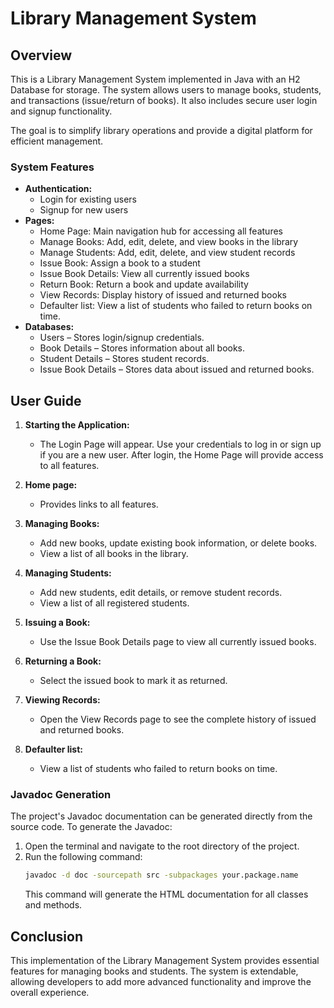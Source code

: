 # Library Management System

## Overview
This is a Library Management System implemented in Java with an H2 Database for storage. The system allows users to manage books, students, and transactions (issue/return of books). It also includes secure user login and signup functionality.

The goal is to simplify library operations and provide a digital platform for efficient management.

### System Features
- **Authentication:**
  - Login for existing users
  - Signup for new users
- **Pages:** 
    - Home Page: Main navigation hub for accessing all features
    - Manage Books: Add, edit, delete, and view books in the library
    - Manage Students: Add, edit, delete, and view student records
    - Issue Book: Assign a book to a student
    - Issue Book Details: View all currently issued books
    - Return Book: Return a book and update availability
    - View Records: Display history of issued and returned books
    - Defaulter list: View a list of students who failed to return books on time.
- **Databases:**
    - Users – Stores login/signup credentials.
    - Book Details – Stores information about all books.
    - Student Details – Stores student records.
    - Issue Book Details – Stores data about issued and returned books.

## User Guide
1. **Starting the Application:**
   - The Login Page will appear. Use your credentials to log in or sign up if you are a new user. After login, the Home Page will provide access to all features.
   
2. **Home page:**
   - Provides links to all features.

3. **Managing Books:**
   - Add new books, update existing book information, or delete books.
   - View a list of all books in the library.

4. **Managing Students:**
   - Add new students, edit details, or remove student records.
   - View a list of all registered students.

5. **Issuing a Book:**
   - Use the Issue Book Details page to view all currently issued books.

6. **Returning a Book:**
    - Select the issued book to mark it as returned.

7. **Viewing Records:**
    - Open the View Records page to see the complete history of issued and returned books.

8. **Defaulter list:**
    - View a list of students who failed to return books on time.


### Javadoc Generation
The project's Javadoc documentation can be generated directly from the source code. To generate the Javadoc:
1. Open the terminal and navigate to the root directory of the project.
2. Run the following command:
   ```bash
   javadoc -d doc -sourcepath src -subpackages your.package.name
   ```
   This command will generate the HTML documentation for all classes and methods.

## Conclusion
This implementation of the Library Management System provides essential features for managing books and students. The system is extendable, allowing developers to add more advanced functionality and improve the overall experience.
